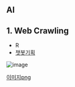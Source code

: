 ## AI

## 1. Web Crawling
 * R
 * [챗봇기획](https://docs.google.com/spreadsheets/d/1_-jAfmOvwezuVXllmiadv9wyKFcopJIJvqXCqcN40SE/edit#gid=1115838130)
 
 ![image](https://user-images.githubusercontent.com/15375886/65573865-cee21900-dfa6-11e9-961d-6e7e0db817eb.png)
 
 [이미지png](https://drive.google.com/drive/u/5/folders/1lFlRwSynBkd1Nlasz3mLLrlFKgrQVW75)
